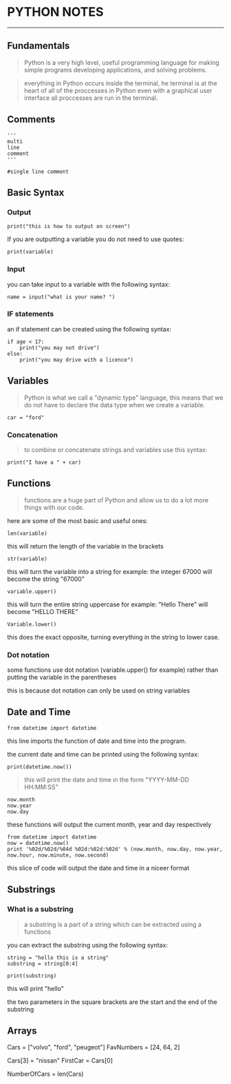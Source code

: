 # **PYTHON NOTES**
***

## Fundamentals

>Python is a very high level, useful programming language for making simple programs developing applications, and solving problems.

>everything in Python occurs inside the terminal, he terminal is at the heart of all of the proccesses in Python even with a graphical user interface all proccesses are run in the terminal.

## Comments

	''' 
	multi 
	line 
	comment
	'''

	#single line comment

## Basic Syntax
### Output

	print("this is how to output on screen")

If you are outputting a variable you do not need to use quotes:

	print(variable)

### Input

you can take input to a variable with the following syntax:

	name = input("what is your name? ")

### IF statements
an if statement can be created using the following syntax:

	if age < 17:
		print("you may not drive")
	else:
		print("you may drive with a licence")


## Variables
>Python is what we call a "dynamic type" language, this means that we do not have to declare the data type when we create a variable.

	car = "ford"

### Concatenation
>to combine or concatenate strings and variables use this syntax:

	print("I have a " + car)
	
## Functions

>functions are a huge part of Python and allow us to do a lot more things with our code.

here are some of the most basic and useful ones:

	len(variable)

this will return the length of the variable in the brackets

	str(variable)

this will turn the variable into a string for example:
the integer 67000 will become the string "67000"

	variable.upper()

this will turn the entire string uppercase for example:
"Hello There" will become "HELLO THERE"

	Variable.lower()

this does the exact opposite, turning everything in the string to lower case.

### Dot notation
some functions use dot notation (variable.upper() for example)
rather than putting the variable in the parentheses

this is because dot notation can only be used on string variables

## Date and Time

	from datetime import datetime

this line imports the function of date and time into the program. 

the current date and time can be printed using the following syntax:
	
	print(datetime.now())	

>this will print the date and time in the form "YYYY-MM-DD HH:MM:SS"

	now.month
	now.year 
	now.day

these functions will output the current month, year and day respectively

	from datetime import datetime
	now = datetime.now()
	print '%02d/%02d/%04d %02d:%02d:%02d' % (now.month, now.day, now.year, now.hour, now.minute, now.second)

this slice of code will output the date and time in a niceer format

## Substrings

### What is a substring

>a substring is a part of a string which can be extracted using a functions

you can extract the substring using the following syntax:

	string = "hello this is a string"
	substring = string[0:4]

	print(substring)

this will print "hello"

the two parameters in the square brackets are the start and the end of the substring
## Arrays

Cars = ["volvo", "ford", "peugeot"]
FavNumbers = [24, 64, 2]

Cars[3] = "nissan"
FirstCar = Cars[0]

NumberOfCars = len(Cars)